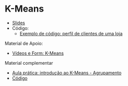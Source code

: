 # K-Means
* [Slides](https://docs.google.com/presentation/d/1hzeAFwgHNZ7pr_POzd4_2lXUgOz_vrVfuhjxl6tbBCs/edit?usp=sharing)
* Código:
  * [Exemplo de código: perfil de clientes de uma loja](https://colab.research.google.com/drive/15Q-gTih7v2f5pYc64xQa2ytzX2gisX0q?usp=sharing)

Material de Apoio:
* [Vídeos e Form: K-Means](https://docs.google.com/forms/d/e/1FAIpQLSfyv1LTd_h0bkniJdy5Zq4Y4oFkqTVQrRVY0MZo8PsvcUzhhQ/viewform?usp=sf_link)

Material complementar
* [Aula prática: introdução ao K-Means - Agrupamento](https://youtu.be/t_107z0RHF8)
* [Código](https://colab.research.google.com/drive/1nc5RD1wMHvROPILgdJVT2GSzwbscLLsw?usp=sharing)
